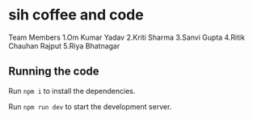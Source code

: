 
  # sih coffee and code

  Team Members
  1.Om Kumar Yadav
  2.Kriti Sharma
  3.Sanvi Gupta
  4.Ritik Chauhan Rajput
  5.Riya Bhatnagar

  ## Running the code

  Run `npm i` to install the dependencies.

  Run `npm run dev` to start the development server.
  
